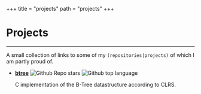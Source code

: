 +++
title = "projects"
path = "projects"
+++

# Projects

-------------------------------------------------------------------------------

A small collection of links to some of my `(repositories|projects)` of which
I am partly proud of.

* [**btree**](https://github.com/0undefined/btree)
  ![Github Repo stars](https://img.shields.io/github/stars/0undefined/btree?cacheSeconds=18000)
  ![Github top language](https://img.shields.io/github/languages/top/0undefined/btree?cacheSeconds=18000)

  C implementation of the B-Tree datastructure according to CLRS.
